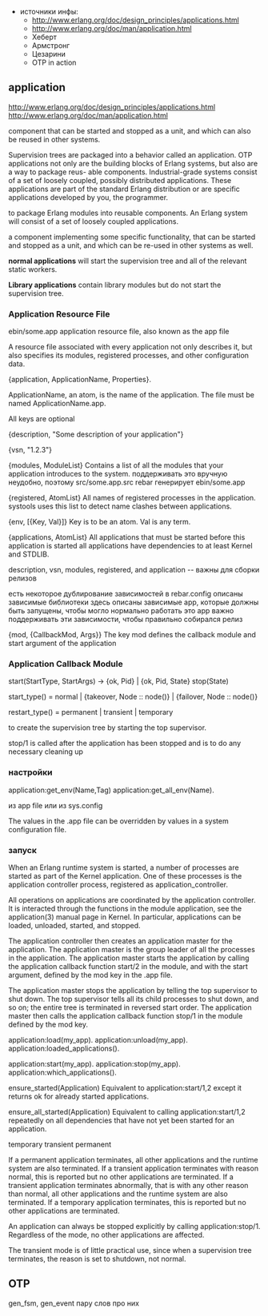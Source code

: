 - источники инфы:
  + http://www.erlang.org/doc/design_principles/applications.html
  - http://www.erlang.org/doc/man/application.html
  - Хеберт
  - Армстронг
  - Цезарини
  - OTP in action

## application

http://www.erlang.org/doc/design_principles/applications.html
http://www.erlang.org/doc/man/application.html

component that can be started and stopped as a unit, and which can also be reused in other systems.

Supervision trees are packaged into a behavior called an application. OTP applications
not only are the building blocks of Erlang systems, but also are a way to package reus-
able components. Industrial-grade systems consist of a set of loosely coupled, possibly
distributed applications. These applications are part of the standard Erlang distribution
or are specific applications developed by you, the programmer.

to package Erlang modules into reusable components.
An Erlang system will consist of a set of loosely coupled applications.

a component implementing some specific functionality, that can be
started and stopped as a unit, and which can be re-used in other
systems as well.

**normal applications**
will start the supervision tree and all of the relevant static workers.

**Library applications**
contain library modules but do not start the supervision tree.


### Application Resource File

ebin/some.app
application resource file, also known as the app file

A resource file associated
with every application not only describes it, but also specifies its modules, registered
processes, and other configuration data.

{application, ApplicationName, Properties}.

ApplicationName, an atom, is the name of the application. The file must be named ApplicationName.app.


All keys are optional

{description, "Some description of your application"}

{vsn, "1.2.3"}

{modules, ModuleList}
Contains a list of all the modules that your application introduces to the system.
поддерживать это вручную неудобно, поэтому
src/some.app.src
rebar генерирует ebin/some.app

{registered, AtomList}
All names of registered processes in the application. systools uses this list to detect name clashes between applications.

{env, [{Key, Val}]}
Key is to be an atom. Val is any term.

{applications, AtomList}
All applications that must be started before this application is started
all applications have dependencies to at least Kernel and STDLIB.

description, vsn, modules, registered, and application -- важны для сборки релизов

есть некоторое дублирование зависимостей
в rebar.config описаны зависимые библиотеки
здесь описаны зависимые app, которые должны быть запущены, чтобы могло нормально работать это app
важно поддерживать эти зависимости, чтобы правильно собирался релиз


{mod, {CallbackMod, Args}}
The key mod defines the callback module and start argument of the application


### Application Callback Module

start(StartType, StartArgs) -> {ok, Pid} | {ok, Pid, State}
stop(State)

 start_type() = normal
             | {takeover, Node :: node()}
             | {failover, Node :: node()}

restart_type() = permanent | transient | temporary

to create the supervision tree by starting the top supervisor.

stop/1 is called after the application has been stopped and is to do any necessary cleaning up

### настройки

application:get\_env(Name,Tag)
application:get\_all\_env(Name).

из app file
или из sys.config

The values in the .app file can be overridden by values in a system configuration file.


### запуск

When an Erlang runtime system is started, a number of processes are started as part of the Kernel application. One of these processes is the application controller process, registered as application_controller.

All operations on applications are coordinated by the application controller. It is interacted through the functions in the module application, see the application(3) manual page in Kernel. In particular, applications can be loaded, unloaded, started, and stopped.

The application controller then creates an application master for the application. The application master is the group leader of all the processes in the application. The application master starts the application by calling the application callback function start/2 in the module, and with the start argument, defined by the mod key in the .app file.

The application master stops the application by telling the top supervisor to shut down. The top supervisor tells all its child processes to shut down, and so on; the entire tree is terminated in reversed start order. The application master then calls the application callback function stop/1 in the module defined by the mod key.

application:load(my_app).
application:unload(my_app).
application:loaded_applications().

application:start(my_app).
application:stop(my_app).
application:which_applications().

ensure_started(Application)
Equivalent to application:start/1,2 except it returns ok for already started applications.

ensure\_all\_started(Application)
Equivalent to calling application:start/1,2 repeatedly on all dependencies that have not yet been started for an application.

temporary
transient
permanent

If a permanent application terminates, all other applications and the runtime system are also terminated.
If a transient application terminates with reason normal, this is reported but no other applications are terminated. If a transient application terminates abnormally, that is with any other reason than normal, all other applications and the runtime system are also terminated.
If a temporary application terminates, this is reported but no other applications are terminated.

An application can always be stopped explicitly by calling application:stop/1. Regardless of the mode, no other applications are affected.

The transient mode is of little practical use, since when a supervision tree terminates, the reason is set to shutdown, not normal.

## OTP

gen_fsm, gen_event пару слов про них
